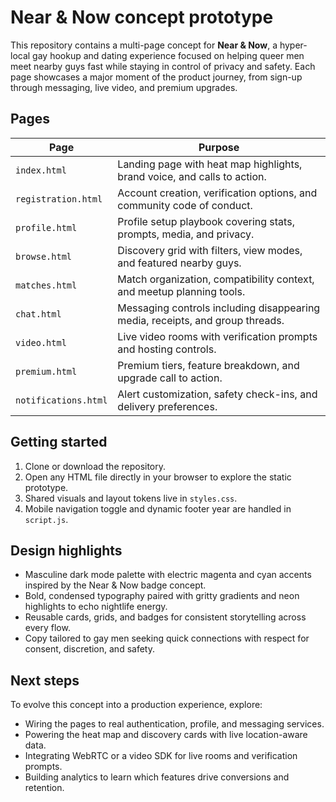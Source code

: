 # Near & Now concept prototype

This repository contains a multi-page concept for **Near & Now**, a hyper-local gay hookup and dating experience focused on
helping queer men meet nearby guys fast while staying in control of privacy and safety. Each page showcases a major moment of
the product journey, from sign-up through messaging, live video, and premium upgrades.

## Pages

| Page | Purpose |
| ---- | ------- |
| `index.html` | Landing page with heat map highlights, brand voice, and calls to action. |
| `registration.html` | Account creation, verification options, and community code of conduct. |
| `profile.html` | Profile setup playbook covering stats, prompts, media, and privacy. |
| `browse.html` | Discovery grid with filters, view modes, and featured nearby guys. |
| `matches.html` | Match organization, compatibility context, and meetup planning tools. |
| `chat.html` | Messaging controls including disappearing media, receipts, and group threads. |
| `video.html` | Live video rooms with verification prompts and hosting controls. |
| `premium.html` | Premium tiers, feature breakdown, and upgrade call to action. |
| `notifications.html` | Alert customization, safety check-ins, and delivery preferences. |

## Getting started

1. Clone or download the repository.
2. Open any HTML file directly in your browser to explore the static prototype.
3. Shared visuals and layout tokens live in `styles.css`.
4. Mobile navigation toggle and dynamic footer year are handled in `script.js`.

## Design highlights

- Masculine dark mode palette with electric magenta and cyan accents inspired by the Near & Now badge concept.
- Bold, condensed typography paired with gritty gradients and neon highlights to echo nightlife energy.
- Reusable cards, grids, and badges for consistent storytelling across every flow.
- Copy tailored to gay men seeking quick connections with respect for consent, discretion, and safety.

## Next steps

To evolve this concept into a production experience, explore:

- Wiring the pages to real authentication, profile, and messaging services.
- Powering the heat map and discovery cards with live location-aware data.
- Integrating WebRTC or a video SDK for live rooms and verification prompts.
- Building analytics to learn which features drive conversions and retention.
